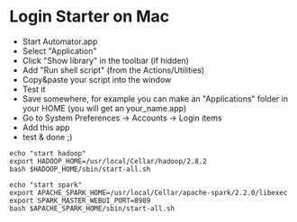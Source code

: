 # Login Starter on Mac

- Start Automator.app
- Select "Application"
- Click "Show library" in the toolbar (if hidden)
- Add "Run shell script" (from the Actions/Utilities)
- Copy&paste your script into the window
- Test it
- Save somewhere, for example you can make an "Applications" folder in your HOME (you will get an your_name.app)
- Go to System Preferences -> Accounts -> Login items
- Add this app
- test & done ;)

```
echo "start hadoop"
export HADOOP_HOME=/usr/local/Cellar/hadoop/2.8.2
bash $HADOOP_HOME/sbin/start-all.sh

echo "start spark"
export APACHE_SPARK_HOME=/usr/local/Cellar/apache-spark/2.2.0/libexec
export SPARK_MASTER_WEBUI_PORT=8989
bash $APACHE_SPARK_HOME/sbin/start-all.sh 
```
